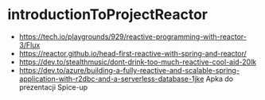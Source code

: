 # introductionToProjectReactor
- https://tech.io/playgrounds/929/reactive-programming-with-reactor-3/Flux
- https://reactor.github.io/head-first-reactive-with-spring-and-reactor/
- https://dev.to/stealthmusic/dont-drink-too-much-reactive-cool-aid-20lk
- https://dev.to/azure/building-a-fully-reactive-and-scalable-spring-application-with-r2dbc-and-a-serverless-database-1jke
Apka do prezentacji Spice-up